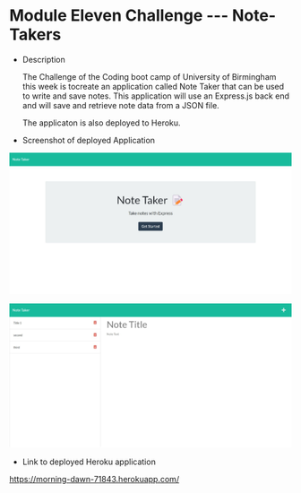 # Module Eleven Challenge --- Note-Takers

* Description

  The Challenge of the Coding boot camp of University of Birmingham this week is tocreate an application called Note Taker that can be used to write and save notes. This application will use an Express.js back end and will save and retrieve note data from a JSON file.

  The applicaton is also deployed to Heroku.


* Screenshot of deployed Application

![ScreenShot of the deployed application](https://github.com/marycatau/Note-Taker/blob/main/public/assets/image/ScreenshotOne.jpeg?raw=true)

![ScreenShot of the deployed application](https://github.com/marycatau/Note-Taker/blob/main/public/assets/image/ScreenshotTwo.jpeg?raw=true)

* Link to deployed Heroku application

 https://morning-dawn-71843.herokuapp.com/